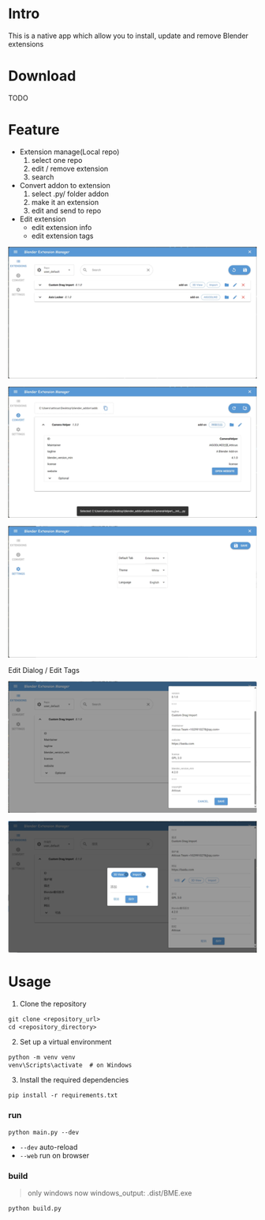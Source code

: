 # Intro

This is a native app which allow you to install, update and remove Blender extensions

# Download

TODO

# Feature

+ Extension manage(Local repo)
    1. select one repo
    2. edit / remove extension
    3. search
+ Convert addon to extension
    1. select .py/ folder addon
    2. make it an extension
    3. edit and send to repo
+ Edit extension
    + edit extension info
    + edit extension tags

![view1png](doc/images/view1.png)

![view1png](doc/images/view2.png)

![view1png](doc/images/view3.png)

Edit Dialog / Edit Tags

![](doc/images/dialog.png)

![](doc/images/tagEdit.png)



# Usage

1. Clone the repository

```
git clone <repository_url>
cd <repository_directory>
```

2. Set up a virtual environment

```
python -m venv venv
venv\Scripts\activate  # on Windows
```

3. Install the required dependencies

```
pip install -r requirements.txt
```

### run

```
python main.py --dev
```

+ `--dev` auto-reload
+ `--web` run on browser

### build

> only windows now
> windows_output: .dist/BME.exe

```
python build.py
```